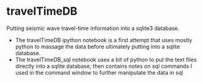 # travelTimeDB

Putting seismic wave travel-time information into a sqlite3 database.

- The travelTimeDB ipython notebook is a first attempt that uses mostly python to massage the data before ultimately putting into a sqlite database.
- The travelTimeDB_sql notebook uses a bit of python to put the text files directly into a sqlite database, then contains notes on sql commands I used in the command window to further manipulate the data in sql
